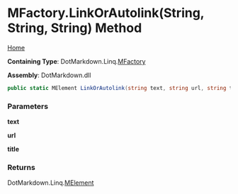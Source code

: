 <a name="_top"></a>

# MFactory\.LinkOrAutolink\(String, String, String\) Method

[Home](../../../../README.md#_top)

**Containing Type**: DotMarkdown\.Linq\.[MFactory](../README.md#_top)

**Assembly**: DotMarkdown\.dll

```csharp
public static MElement LinkOrAutolink(string text, string url, string title = null)
```

### Parameters

**text**

**url**

**title**

### Returns

DotMarkdown\.Linq\.[MElement](../../MElement/README.md#_top)

